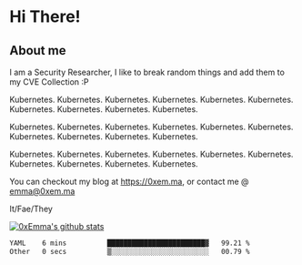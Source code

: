 # Hi There!

## About me
I am a Security Researcher, I like to break random things and add them to my CVE Collection :P 

Kubernetes. Kubernetes. Kubernetes. Kubernetes. Kubernetes. Kubernetes. Kubernetes. Kubernetes. Kubernetes. Kubernetes.

Kubernetes. Kubernetes. Kubernetes. Kubernetes. Kubernetes. Kubernetes. Kubernetes. Kubernetes. Kubernetes. Kubernetes.

Kubernetes. Kubernetes. Kubernetes. Kubernetes. Kubernetes. Kubernetes. Kubernetes. Kubernetes. Kubernetes. Kubernetes.

You can checkout my blog at https://0xem.ma, or contact me @ [emma@0xem.ma](mailto:emma@0xem.ma)

It/Fae/They

[![0xEmma's github stats](https://github-readme-stats.vercel.app/api?username=0xEmma&count_private=true&show_icons=true&theme=gruvbox)](https://github.com/0xEmma)
<!--START_SECTION:waka-->

```txt
YAML    6 mins          ████████████████████████▓   99.21 %
Other   0 secs          ▒░░░░░░░░░░░░░░░░░░░░░░░░   00.79 %
```

<!--END_SECTION:waka-->
